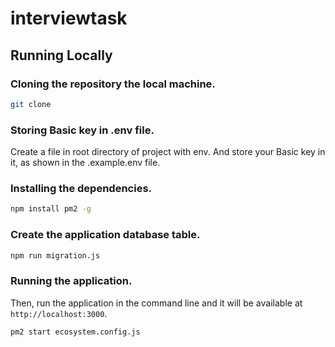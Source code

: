 # interviewtask

## Running Locally

### Cloning the repository the local machine.

```bash
git clone
```

### Storing Basic key in .env file.

Create a file in root directory of project with env. And store your Basic key in it, as shown in the .example.env file.


### Installing the dependencies.

```bash
npm install pm2 -g
```

### Create the application database table.

```bash
npm run migration.js
```

### Running the application.

Then, run the application in the command line and it will be available at `http://localhost:3000`.

```bash
pm2 start ecosystem.config.js
```
